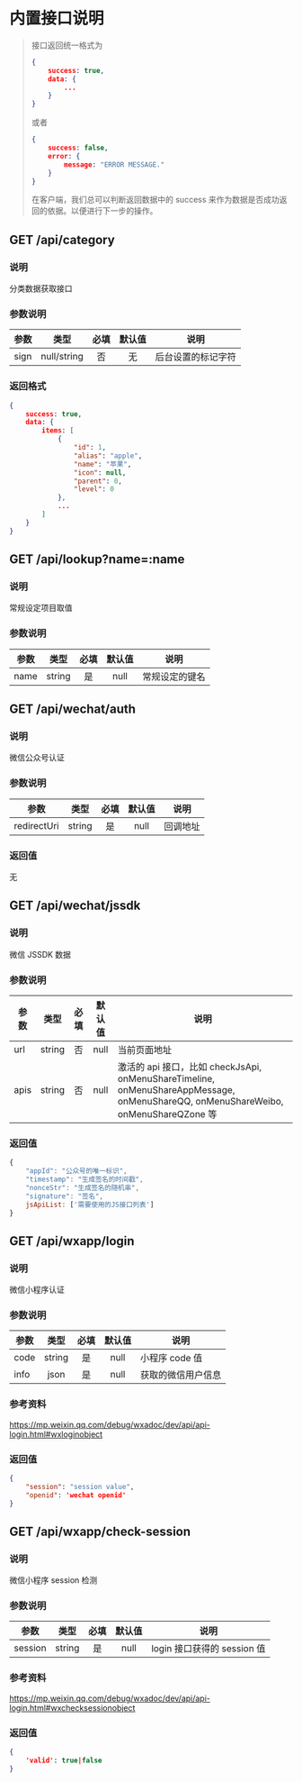 内置接口说明
===========
> 接口返回统一格式为
> ```json
> {
>     success: true,
>     data: {
>         ...
>     }
> }
> ```
>
> 或者
>
> ```json
> {
>     success: false,
>     error: {
>         message: "ERROR MESSAGE."
>     }
> }
> ```
>
> 在客户端，我们总可以判断返回数据中的 success 来作为数据是否成功返回的依据。以便进行下一步的操作。

## GET /api/category
### 说明
分类数据获取接口
### 参数说明
| 参数 | 类型 | 必填 | 默认值 | 说明 |
|---|:---:|:---:|:---:|---|
| sign | null/string | 否 | 无 | 后台设置的标记字符 |
### 返回格式
```json
{
    success: true,
    data: {
        items: [
            {
                "id": 1,
                "alias": "apple",
                "name": "苹果",
                "icon": null,
                "parent": 0,
                "level": 0
            },
            ...
        ]
    }
}
```

## GET /api/lookup?name=:name
### 说明
常规设定项目取值
### 参数说明
| 参数 | 类型 | 必填 | 默认值 | 说明 |
|---|:---:|:---:|:---:|---|
| name | string | 是 | null | 常规设定的键名 |

## GET /api/wechat/auth
### 说明
微信公众号认证
### 参数说明
| 参数 | 类型 | 必填 | 默认值 | 说明 |
|---|:---:|:---:|:---:|---|
| redirectUri | string | 是 | null | 回调地址 |
### 返回值
无

## GET /api/wechat/jssdk
### 说明
微信 JSSDK 数据
### 参数说明
| 参数 | 类型 | 必填 | 默认值 | 说明 |
|---|:---:|:---:|:---:|---|
| url | string | 否 | null | 当前页面地址 |
| apis | string | 否 | null | 激活的 api 接口，比如 checkJsApi, onMenuShareTimeline, onMenuShareAppMessage, onMenuShareQQ, onMenuShareWeibo, onMenuShareQZone 等 |
### 返回值
```javascript
{
    "appId": "公众号的唯一标识",
    "timestamp": "生成签名的时间戳",
    "nonceStr": "生成签名的随机串",
    "signature": "签名",
    jsApiList: ['需要使用的JS接口列表']
}
```

## GET /api/wxapp/login
### 说明
微信小程序认证
### 参数说明
| 参数 | 类型 | 必填 | 默认值 | 说明 |
|---|:---:|:---:|:---:|---|
| code | string | 是 | null | 小程序 code 值 |
| info | json | 是 | null | 获取的微信用户信息 |
### 参考资料
https://mp.weixin.qq.com/debug/wxadoc/dev/api/api-login.html#wxloginobject
### 返回值
```json
{
    "session": "session value",
    "openid": 'wechat openid'
}
```

## GET /api/wxapp/check-session
### 说明
微信小程序 session 检测
### 参数说明
| 参数 | 类型 | 必填 | 默认值 | 说明 |
|---|:---:|:---:|:---:|---|
| session | string | 是 | null | login 接口获得的 session 值 |
### 参考资料
https://mp.weixin.qq.com/debug/wxadoc/dev/api/api-login.html#wxchecksessionobject
### 返回值
```json
{
    'valid': true|false
}
```
